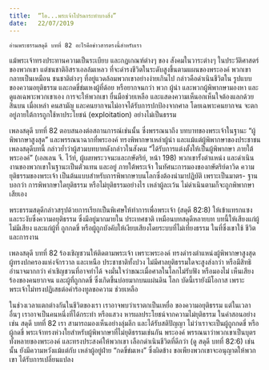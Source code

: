 ```yaml
---
title:  “โอ...พระเจ้าโปรดกระทำบางสิ่ง”
date:   22/07/2019
---
```


`อ่านพระธรรมสดุดี บทที่ 82 อะไรคือข่าวสารตรงนี้สำหรับเรา`

แม้พระเจ้าทรงประทานความเป็นระเบียบ และกฎเกณฑ์ต่างๆ ของ สังคมในวาระต่างๆ ในประวัติศาสตร์ของพวกเขา แต่ชนชาติอิสราเอลล้มเหลว ที่จะดำรงชีวิตในระดับสูงขึ้นตามแผนของพระองค์ พวกเขากลายเป็นเหมือน ชนชาติต่างๆ ที่อยู่แวดล้อมพวกเขาอย่างง่ายเกินไป กล่าวคือดำเนินชีวิตใน รูปแบบของความอยุติธรรม และกดขี่ข่มเหงผู้ที่ด้อย หรือยากจนกว่า พวก ผู้นำ และพวกผู้พิพากษามองหา และดูแลเฉพาะพวกเขาเอง การจะให้พวกเขา ยื่นมือช่วยเหลือ และแสดงความเห็นอกเห็นใจต้องแลกด้วยสินบน เมื่อเหล่า คนสามัญ และคนยากจนไม่อาจได้รับการปกป้องจากศาล โดยเฉพาะคนยากจน จะตกอยู่ภายใต้การถูกใช้หาประโยชน์ (exploitation) อย่างไม่เป็นธรรม

เพลงสดุดี บทที่ 82 ตอบสนองต่อสถานการณ์เช่นนั้น ซึ่งพรรณนาถึง บทบาทของพระเจ้าในฐานะ “ผู้พิพากษาสูงสุด” และพรรณนาฉากที่พระองค์ ทรงพิพากษาเหล่าผู้นำ และแม้แต่ผู้พิพากษาของประชาชน เพลงสดุดีบทนี้ กล่าวย้ำว่าผู้สวมบทบาทดังกล่าวในสังคม “ได้รับการแต่งตั้งให้เป็นผู้พิพากษา ภายใต้พระองค์” (เอลเลน จี. ไว้ท์, ผู้เผยพระวจนะและกษัตริย์, หน้า 198) พวกเขารั้งตำแหน่ง และดำเนินงานของพวกเขาในฐานะเป็นตัวแทน และอยู่ ภายใต้พระเจ้า ในทัศนะการมองของกษัตริย์ดาวิด ความยุติธรรมของพระเจ้า เป็นต้นแบบสำหรับการพิพากษาบนโลกซึ่งต้องนำมาปฏิบัติ เพราะเป็นมาตร- ฐานบอกว่า การพิพากษาใดยุติธรรม หรือไม่ยุติธรรมอย่างไร เหล่าผู้ละเว้น ไม่ดำเนินตามก็จะถูกพิพากษาเสียเอง

พระธรรมสดุดีกล่าวสรุปด้วยการเรียกเป็นพิเศษให้ทำการเพื่อพระเจ้า (สดุดี 82:8) ให้เข้าแทรกแซง และระงับซึ่งความอยุติธรรม ซึ่งมีอยู่มากมายใน ประเทศชาติ เหมือนบทสดุดีหลายบท บทนี้ให้เสียงแก่ผู้ไม่มีเสียง และแก่ผู้ที่ ถูกกดขี่ หรือผู้ถูกบังคับให้เงียบเสียงโดยระบบที่ไม่เที่ยงธรรม ในที่ซึ่งเขาใช้ ชีวิตและการงาน

เพลงสดุดี บทที่ 82 ร้องเชิญชวนให้ติดตามพระเจ้า เพราะพระองค์ ทรงดำรงตำแหน่งผู้พิพากษาสูงสุด ผู้ทรงปกครองแห่งจักรวาล และเหนือ ประชาชาติทั้งปวง ไม่มีศาลยุติธรรมใดจะสูงส่งกว่า หรือมีสิทธิอำนาจมากกว่า คำเชิญชวนที่อาจทำได้ จงมั่นใจว่าขณะเมื่อศาลในโลกไม่รับฟัง หรือมองไม่ เห็นเสียงร้องของคนยากจน และผู้ที่ถูกกดขี่ ซึ่งเกิดขึ้นบ่อยมากบนแผ่นดิน โลก บัดนี้เรายังมีโอกาส เพราะพระเจ้าไม่ทรงปฏิเสธต่อคำร้องทูลขอความ ช่วยเหลือ

ในช่วงเวลาแตกต่างกันในชีวิตของเรา เราอาจพบว่าเราตกเป็นเหยื่อ ของความอยุติธรรม แต่ในเวลาอื่นๆ เราอาจเป็นคนหนึ่งที่ได้กระทำ หรือแสวง หารผลประโยชน์จากความไม่ยุติธรรม ในคำสอนอย่างเช่น สดุดี บทที่ 82 เรา สามารถมองเห็นอย่างลุ่มลึก และได้รับสติปัญญา ไม่ว่าเราจะเป็นผู้ถูกกดขี่ หรือผู้กดขี่ พระเจ้าทรงห่วงใยสำหรับผู้พิพากษาที่ไม่ยุติธรรมเช่นกัน พระองค์ พรรณนาว่าพวกเขาเป็นบุตรทั้งหลายของพระองค์ และทรงประสงค์ให้พวกเขา เลือกดำเนินชีวิตที่ดีกว่า (ดู สดุดี บทที่ 82:6) เช่นนั้น ยังมีความหวังแม้แต่กับ เหล่าผู้อยู่ฝ่าย “กดขี่ข่มเหง” ซึ่งผิดข้าง ขอเพียงพวกเขาจะอนุญาตให้พวกเขา ได้รับการเปลี่ยนแปลง